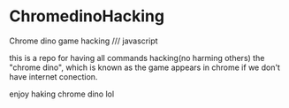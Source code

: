 # ChromedinoHacking
Chrome dino game hacking /// javascript

this is a repo for having all commands hacking(no harming others) the "chrome dino", which is known as the game appears in chrome if we don't have internet conection.

enjoy haking chrome dino lol
